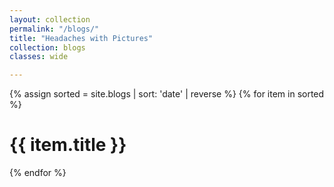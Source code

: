 ```yaml
---
layout: collection
permalink: "/blogs/"
title: "Headaches with Pictures"
collection: blogs
classes: wide

---
```

{% assign sorted = site.blogs | sort: 'date' | reverse %}
{% for item in sorted %}
  <h1>{{ item.title }}</h1>
{% endfor %}
